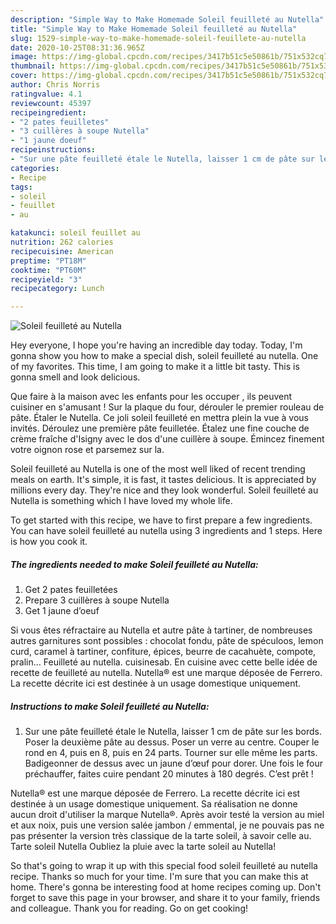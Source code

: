 ```yaml
---
description: "Simple Way to Make Homemade Soleil feuilleté au Nutella"
title: "Simple Way to Make Homemade Soleil feuilleté au Nutella"
slug: 1529-simple-way-to-make-homemade-soleil-feuillete-au-nutella
date: 2020-10-25T08:31:36.965Z
image: https://img-global.cpcdn.com/recipes/3417b51c5e50861b/751x532cq70/soleil-feuillete-au-nutella-photo-principale-de-la-recette.jpg
thumbnail: https://img-global.cpcdn.com/recipes/3417b51c5e50861b/751x532cq70/soleil-feuillete-au-nutella-photo-principale-de-la-recette.jpg
cover: https://img-global.cpcdn.com/recipes/3417b51c5e50861b/751x532cq70/soleil-feuillete-au-nutella-photo-principale-de-la-recette.jpg
author: Chris Norris
ratingvalue: 4.1
reviewcount: 45397
recipeingredient:
- "2 pates feuilletes"
- "3 cuillères à soupe Nutella"
- "1 jaune doeuf"
recipeinstructions:
- "Sur une pâte feuilleté étale le Nutella, laisser 1 cm de pâte sur les bords. Poser la deuxième pâte au dessus. Poser un verre au centre. Couper le rond en 4, puis en 8, puis en 24 parts. Tourner sur elle même les parts. Badigeonner de dessus avec un jaune d’œuf pour dorer. Une fois le four préchauffer, faites cuire pendant 20 minutes à 180 degrés. C’est prêt !"
categories:
- Recipe
tags:
- soleil
- feuillet
- au

katakunci: soleil feuillet au 
nutrition: 262 calories
recipecuisine: American
preptime: "PT18M"
cooktime: "PT60M"
recipeyield: "3"
recipecategory: Lunch

---
```



![Soleil feuilleté au Nutella](https://img-global.cpcdn.com/recipes/3417b51c5e50861b/751x532cq70/soleil-feuillete-au-nutella-photo-principale-de-la-recette.jpg)

Hey everyone, I hope you're having an incredible day today. Today, I'm gonna show you how to make a special dish, soleil feuilleté au nutella. One of my favorites. This time, I am going to make it a little bit tasty. This is gonna smell and look delicious.

Que faire à la maison avec les enfants pour les occuper , ils peuvent cuisiner en s&#39;amusant ! Sur la plaque du four, dérouler le premier rouleau de pâte. Étaler le Nutella. Ce joli soleil feuilleté en mettra plein la vue à vous invités. Déroulez une première pâte feuilletée. Étalez une fine couche de crème fraîche d&#39;Isigny avec le dos d&#39;une cuillère à soupe. Émincez finement votre oignon rose et parsemez sur la.

Soleil feuilleté au Nutella is one of the most well liked of recent trending meals on earth. It's simple, it is fast, it tastes delicious. It is appreciated by millions every day. They're nice and they look wonderful. Soleil feuilleté au Nutella is something which I have loved my whole life.


To get started with this recipe, we have to first prepare a few ingredients. You can have soleil feuilleté au nutella using 3 ingredients and 1 steps. Here is how you cook it.

<!--inarticleads1-->

##### The ingredients needed to make Soleil feuilleté au Nutella:

1. Get 2 pates feuilletées
1. Prepare 3 cuillères à soupe Nutella
1. Get 1 jaune d’oeuf


Si vous êtes réfractaire au Nutella et autre pâte à tartiner, de nombreuses autres garnitures sont possibles : chocolat fondu, pâte de spéculoos, lemon curd, caramel à tartiner, confiture, épices, beurre de cacahuète, compote, pralin… Feuilleté au nutella. cuisinesab. En cuisine avec cette belle idée de recette de feuilleté au nutella. Nutella® est une marque déposée de Ferrero. La recette décrite ici est destinée à un usage domestique uniquement. 

<!--inarticleads2-->

##### Instructions to make Soleil feuilleté au Nutella:

1. Sur une pâte feuilleté étale le Nutella, laisser 1 cm de pâte sur les bords. Poser la deuxième pâte au dessus. Poser un verre au centre. Couper le rond en 4, puis en 8, puis en 24 parts. Tourner sur elle même les parts. Badigeonner de dessus avec un jaune d’œuf pour dorer. Une fois le four préchauffer, faites cuire pendant 20 minutes à 180 degrés. C’est prêt !


Nutella® est une marque déposée de Ferrero. La recette décrite ici est destinée à un usage domestique uniquement. Sa réalisation ne donne aucun droit d&#39;utiliser la marque Nutella®. Après avoir testé la version au miel et aux noix, puis une version salée jambon / emmental, je ne pouvais pas ne pas présenter la version très classique de la tarte soleil, à savoir celle au. Tarte soleil Nutella Oubliez la pluie avec la tarte soleil au Nutella! 

So that's going to wrap it up with this special food soleil feuilleté au nutella recipe. Thanks so much for your time. I'm sure that you can make this at home. There's gonna be interesting food at home recipes coming up. Don't forget to save this page in your browser, and share it to your family, friends and colleague. Thank you for reading. Go on get cooking!

